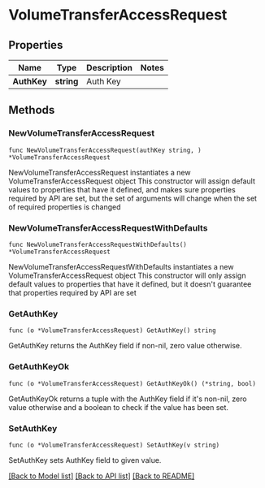 # VolumeTransferAccessRequest

## Properties

Name | Type | Description | Notes
------------ | ------------- | ------------- | -------------
**AuthKey** | **string** | Auth Key | 

## Methods

### NewVolumeTransferAccessRequest

`func NewVolumeTransferAccessRequest(authKey string, ) *VolumeTransferAccessRequest`

NewVolumeTransferAccessRequest instantiates a new VolumeTransferAccessRequest object
This constructor will assign default values to properties that have it defined,
and makes sure properties required by API are set, but the set of arguments
will change when the set of required properties is changed

### NewVolumeTransferAccessRequestWithDefaults

`func NewVolumeTransferAccessRequestWithDefaults() *VolumeTransferAccessRequest`

NewVolumeTransferAccessRequestWithDefaults instantiates a new VolumeTransferAccessRequest object
This constructor will only assign default values to properties that have it defined,
but it doesn't guarantee that properties required by API are set

### GetAuthKey

`func (o *VolumeTransferAccessRequest) GetAuthKey() string`

GetAuthKey returns the AuthKey field if non-nil, zero value otherwise.

### GetAuthKeyOk

`func (o *VolumeTransferAccessRequest) GetAuthKeyOk() (*string, bool)`

GetAuthKeyOk returns a tuple with the AuthKey field if it's non-nil, zero value otherwise
and a boolean to check if the value has been set.

### SetAuthKey

`func (o *VolumeTransferAccessRequest) SetAuthKey(v string)`

SetAuthKey sets AuthKey field to given value.



[[Back to Model list]](../README.md#documentation-for-models) [[Back to API list]](../README.md#documentation-for-api-endpoints) [[Back to README]](../README.md)


